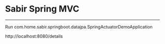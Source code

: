 # Sabir Spring MVC
--------------------------

Run com.home.sabir.springboot.datajpa.SpringActuatorDemoApplication 

http://localhost:8080/details